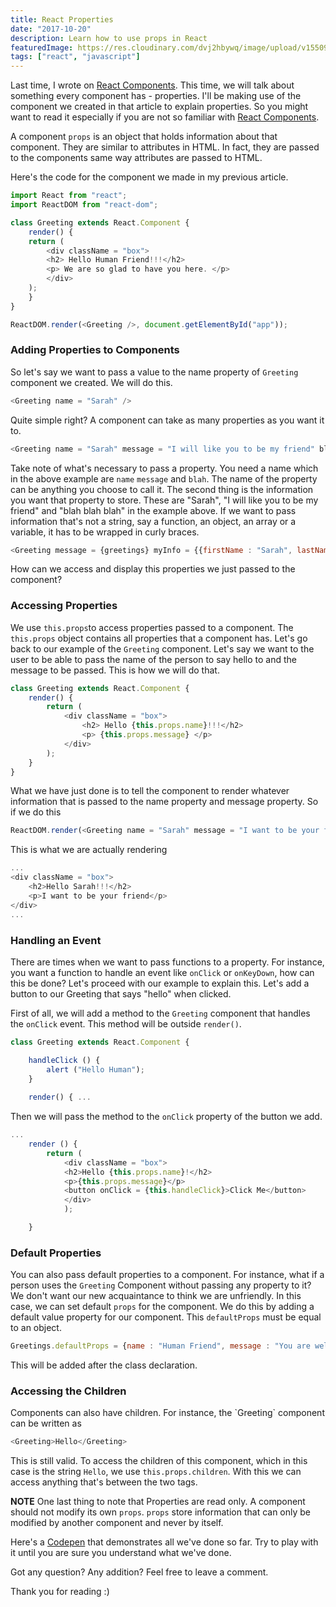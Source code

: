 ```yaml
---
title: React Properties
date: "2017-10-20"
description: Learn how to use props in React
featuredImage: https://res.cloudinary.com/dvj2hbywq/image/upload/v1550930072/potrait.jpg
tags: ["react", "javascript"]
---
```


Last time, I wrote on [React Components](https://dev.to/sarah_chima/an-introduction-to-react-components-cke). This time, we will talk about something every component has - properties. I'll be making use of the component we created in that article to explain properties. So you might want to read it especially if you are not so familiar with [React Components](https://dev.to/sarah_chima/an-introduction-to-react-components-cke).

A component `props` is an object that holds information about that component. They are similar to attributes in HTML. In fact, they are passed to the components same way attributes are passed to HTML.

Here's the code for the component we made in my previous article.

```js
import React from "react";
import ReactDOM from "react-dom";

class Greeting extends React.Component {
    render() {
    return (
        <div className = "box">
        <h2> Hello Human Friend!!!</h2>
        <p> We are so glad to have you here. </p>
        </div>
    );
    }
}

ReactDOM.render(<Greeting />, document.getElementById("app"));
```

<h3>Adding Properties to Components </h3>

So let's say we want to pass a value to the name property of `Greeting` component we created. We will do this.

```js
<Greeting name = "Sarah" />
```

Quite simple right? A component can take as many properties as you want it to.  

```js  
<Greeting name = "Sarah" message = "I will like you to be my friend" blah = "blah blah blah" />
```

Take note of what's necessary to pass a property. You need a name which in the above example are `name` `message` and `blah`. The name of the property can be anything you choose to call it. The second thing is the information you want that property to store. These are "Sarah", "I will like you to be my friend" and "blah blah blah" in the example above.
If we want to pass information that's not a string, say a function, an object, an array or a variable, it has to be wrapped in curly braces.

```js
<Greeting message = {greetings} myInfo = {{firstName : "Sarah", lastName : Chima }}/>
```

How can we access and display this properties we just passed to the component?

<h3>Accessing Properties</h3>

We use `this.props`to access properties passed to a component. The `this.props` object contains all properties that a component has. Let's go back to our example of the `Greeting` component.  Let's say we want to the user to be able to pass the name of the person to say hello to and the message to be passed. This is how we will do that.

```js
class Greeting extends React.Component {
    render() {
        return (
            <div className = "box">
                <h2> Hello {this.props.name}!!!</h2>
                <p> {this.props.message} </p>
            </div>
        );
    }
}
```

What we have just done is to tell the component to render whatever information that is passed to the name property and message property. So if we do this

```js    
ReactDOM.render(<Greeting name = "Sarah" message = "I want to be your friend" /> , document.getElementById("app"));
```

This is what we are actually rendering

```js
...
<div className = "box">
    <h2>Hello Sarah!!!</h2>
    <p>I want to be your friend</p>
</div>
...
```
<h3>Handling an Event</h3>

There are times when we want to pass functions to a property. For instance, you want a function to handle an event like `onClick` or `onKeyDown`, how can this be done?
Let's proceed with our example to explain this. Let's add a button to our Greeting that says "hello" when clicked.

First of all, we will add a method to the `Greeting` component that handles the `onClick` event. This method will be outside `render()`.

```js
class Greeting extends React.Component {

    handleClick () {
        alert ("Hello Human");
    }
    
    render() { ...
```

Then we will pass the method to the `onClick` property of the button we add.

```js
...
    render () {
        return (
            <div className = "box">
            <h2>Hello {this.props.name}!</h2>
            <p>{this.props.message}</p>
            <button onClick = {this.handleClick}>Click Me</button>
            </div>
            );

    }
```

<h3>Default Properties</h3>

You can also pass default properties to a component. For instance, what if a person uses the `Greeting` Component without passing any property to it? We don't want our new acquaintance to think we are unfriendly. In this case, we can set default `props` for the component. We do this by adding a default value property for our component. This `defaultProps` must be equal to an object.

```js
Greetings.defaultProps = {name : "Human Friend", message : "You are welcome to our world"};
```

This will be added after the class declaration.

<h3>Accessing the Children </h3>
Components can also have children. For instance, the `Greeting` component can be written as 

```js
<Greeting>Hello</Greeting>
```

This is still valid. To access the children of this component, which in this case is the string `Hello`, we use `this.props.children`. With this we can access anything that's between the two tags.

<b>NOTE</b> One last thing to note that Properties are read only. A component should not modify its own `props`. `props` store information that can only be modified by another component and never by itself.

Here's a [Codepen](https://codepen.io/sayrah901/pen/XeGOwo) that demonstrates all we've done so far. Try to play with it until you are sure you understand what we've done.

Got any question? Any addition? Feel free to leave a comment.

Thank you for reading :)